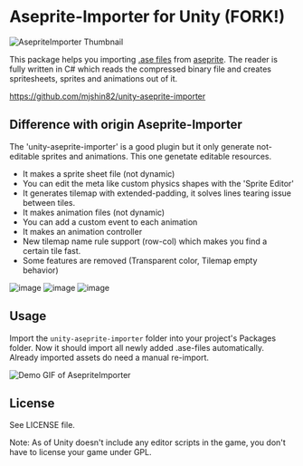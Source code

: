 # Aseprite-Importer for Unity (FORK!)
![AsepriteImporter Thumbnail](GitHub/AsepriteImporterUnity.png)

This package helps you importing [.ase files](https://github.com/aseprite/aseprite/blob/master/docs/ase-file-specs.md) from [aseprite](https://www.aseprite.org/). The reader is fully written in C# which reads the compressed binary file and creates spritesheets, sprites and animations out of it.

https://github.com/mjshin82/unity-aseprite-importer

## Difference with origin Aseprite-Importer
The 'unity-aseprite-importer' is a good plugin but it only generate not-editable sprites and animations.
This one genetate editable resources.
* It makes a sprite sheet file (not dynamic)
* You can edit the meta like custom physics shapes with the 'Sprite Editor'
* It generates tilemap with extended-padding, it solves lines tearing issue between tiles.
* It makes animation files (not dynamic)
* You can add a custom event to each animation
* It makes an animation controller
* New tilemap name rule support (row-col) which makes you find a certain tile fast.
* Some features are removed (Transparent color, Tilemap empty behavior) 

![image](https://user-images.githubusercontent.com/22926212/100529665-2cb66480-322d-11eb-82fa-5729572a75d9.png)
![image](https://user-images.githubusercontent.com/22926212/100529680-57a0b880-322d-11eb-8e8a-e0b48ff0495b.png)
![image](https://user-images.githubusercontent.com/22926212/100529693-7e5eef00-322d-11eb-8d46-5c7e03e958ce.png)


## Usage
Import the ```unity-aseprite-importer``` folder into your project's Packages folder. Now it should import all newly added .ase-files automatically. Already imported assets do need a manual re-import.

![Demo GIF of AsepriteImporter](GitHub/aseprite-importer-demo.gif)


## License

See LICENSE file.

Note: As of Unity doesn't include any editor scripts in the game, you don't have to license your game under GPL.
